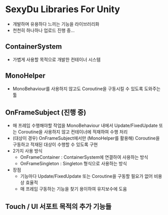 # SexyDu Libraries For Unity
* 개발하며 유용하다 느끼는 기능을 라이브러리화
* 천천히 하나하나 업로드 진행 중...

## ContainerSystem
* 가볍게 사용할 목적으로 개발한 컨테이너 시스템

## MonoHelper
* MonoBehaviour를 사용하지 않고도 Coroutine을 구동시킬 수 있도록 도와주는 툴

## OnFrameSubject (진행 중)
* 매 프레임 수행해야할 작업을 MonoBehaviour 내에서 Update/FixedUpdate 또는 Coroutine을 사용하지 않고 컨테이너에 적재하여 수행 처리
* (대상이 경우) OnFrameSubject에서만 (MonoHelper를 활용해) Coroutine을 구동하고 적재된 대상이 수행할 수 있도록 구현
* 2가지 사용 방식
  - OnFrameContainer : ContainerSystem에 연결하여 사용하는 방식
  - OnFrameSingleton : Singleton 형식으로 사용하는 방식
* 장점
  - 기능마다 Update/FixedUpdate 또는 Coroutine을 구동할 필요가 없어 비용상 효율적
  - 매 프레임 구동하는 기능을 찾기 용이하여 유지보수에 도움

## Touch / UI 서포트 목적의 추가 기능들
